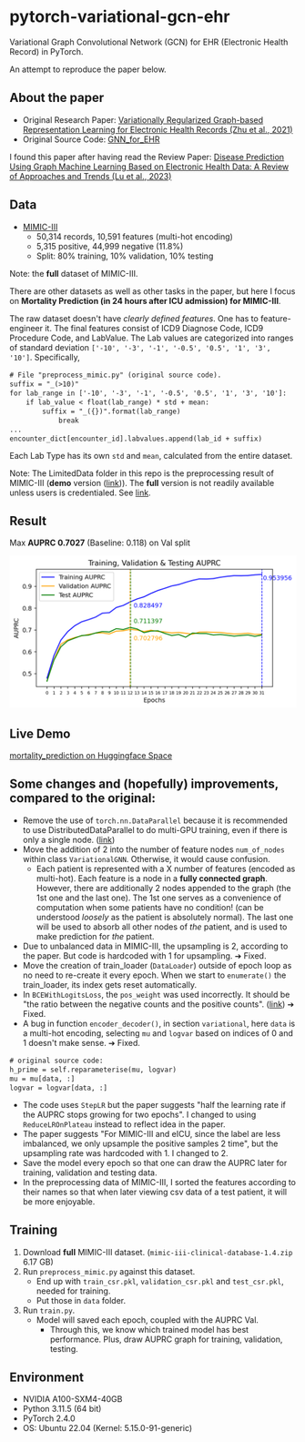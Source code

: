 # pytorch-variational-gcn-ehr
Variational Graph Convolutional Network (GCN) for EHR (Electronic Health Record) in PyTorch.

An attempt to reproduce the paper below.

## About the paper

+ Original Research Paper: [Variationally Regularized Graph-based Representation Learning for Electronic Health Records (Zhu et al., 2021)](https://arxiv.org/abs/1912.03761)
+ Original Source Code: [GNN_for_EHR](https://github.com/NYUMedML/GNN_for_EHR)

I found this paper after having read the Review Paper: [Disease Prediction Using Graph Machine Learning Based on Electronic Health Data: A Review of Approaches and Trends (Lu et al., 2023)](https://pubmed.ncbi.nlm.nih.gov/37046958/)

## Data

+ [MIMIC-III](https://physionet.org/content/mimiciii/1.4/)
  + 50,314 records, 10,591 features (multi-hot encoding)
  + 5,315 positive, 44,999 negative (11.8%)
  + Split: 80% training, 10% validation, 10% testing

Note: the **full** dataset of MIMIC-III.

There are other datasets as well as other tasks in the paper, but here I focus on **Mortality Prediction (in 24 hours after ICU admission) for MIMIC-III**.

The raw dataset doesn't have *clearly defined features*. One has to feature-engineer it. The final features consist of ICD9 Diagnose Code, ICD9 Procedure Code, and LabValue. The Lab values are categorized into ranges of standard deviation `['-10', '-3', '-1', '-0.5', '0.5', '1', '3', '10']`. Specifically,

```
# File "preprocess_mimic.py" (original source code).
suffix = "_(>10)"
for lab_range in ['-10', '-3', '-1', '-0.5', '0.5', '1', '3', '10']:
    if lab_value < float(lab_range) * std + mean:
        suffix = "_({})".format(lab_range)
            break
...
encounter_dict[encounter_id].labvalues.append(lab_id + suffix)
```

Each Lab Type has its own `std` and `mean`, calculated from the entire dataset.

Note: The LimitedData folder in this repo is the preprocessing result of MIMIC-III (**demo** version ([link](https://physionet.org/content/mimiciii-demo/1.4/))). The **full** version is not readily available unless users is credentialed. See [link](https://physionet.org/content/mimiciii/1.4/).

## Result

Max **AUPRC 0.7027** (Baseline: 0.118) on Val split

![AUPRC](AUPRC_Training_Graph.png)

## Live Demo

[mortality_prediction on Huggingface Space](https://huggingface.co/spaces/tnt306/mortality_prediction)

## Some changes and (hopefully) improvements, compared to the original:

+ Remove the use of `torch.nn.DataParallel` because it is recommended to use DistributedDataParallel to do multi-GPU training, even if there is only a single node. ([link](https://pytorch.org/docs/stable/generated/torch.nn.DataParallel.html))
+ Move the addition of 2 into the number of feature nodes `num_of_nodes` within class `VariationalGNN`. Otherwise, it would cause confusion.
  + Each patient is represented with a X number of features (encoded as multi-hot). Each feature is a node in a **fully connected graph**. However, there are additionally 2 nodes appended to the graph (the 1st one and the last one). The 1st one serves as a convenience of computation when some patients have no condition! (can be understood *loosely* as the patient is absolutely normal). The last one will be used to absorb all other nodes of *the* patient, and is used to make prediction for *the* patient.
+ Due to unbalanced data in MIMIC-III, the upsampling is 2, according to the paper. But code is hardcoded with 1 for upsampling. ➔ Fixed.
+ Move the creation of train_loader (`DataLoader`) outside of epoch loop as no need to re-create it every epoch. When we start to `enumerate()` the train_loader, its index gets reset automatically.
+ In `BCEWithLogitsLoss`, the `pos_weight` was used incorrectly. It should be "the ratio between the negative counts and the positive counts". ([link](https://pytorch.org/docs/stable/generated/torch.nn.BCEWithLogitsLoss.html)) ➔ Fixed.
+ A bug in function `encoder_decoder()`, in section `variational`, here `data` is a multi-hot encoding, selecting `mu` and `logvar` based on indices of 0 and 1 doesn't make sense. ➔ Fixed.

```
# original source code:
h_prime = self.reparameterise(mu, logvar)
mu = mu[data, :]
logvar = logvar[data, :]
```
+ The code uses `StepLR` but the paper suggests "half the learning rate if the AUPRC stops growing for two epochs". I changed to using `ReduceLROnPlateau` instead to reflect idea in the paper.
+ The paper suggests "For MIMIC-III and eICU, since the label are less imbalanced, we only upsample the positive samples 2 time", but the upsampling rate was hardcoded with 1. I changed to 2.
+ Save the model every epoch so that one can draw the AUPRC later for training, validation and testing data.
+ In the preprocessing data of MIMIC-III, I sorted the features according to their names so that when later viewing csv data of a test patient, it will be more enjoyable.

## Training

1. Download **full** MIMIC-III dataset. (`mimic-iii-clinical-database-1.4.zip` 6.17 GB)
2. Run `preprocess_mimic.py` against this dataset.
   - End up with `train_csr.pkl`, `validation_csr.pkl` and `test_csr.pkl`, needed for training.
   - Put those in `data` folder.
3. Run `train.py`.
   - Model will saved each epoch, coupled with the AUPRC Val.
     - Through this, we know which trained model has best performance. Plus, draw AUPRC graph for training, validation, testing.

## Environment

+ NVIDIA A100-SXM4-40GB
+ Python 3.11.5 (64 bit)
+ PyTorch 2.4.0
+ OS: Ubuntu 22.04 (Kernel: 5.15.0-91-generic)
